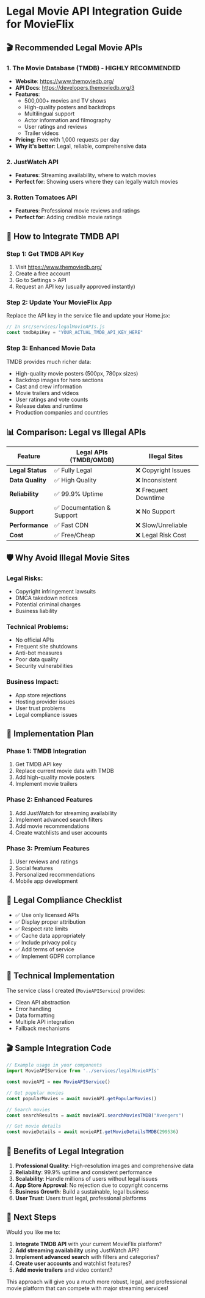 # Legal Movie API Integration Guide for MovieFlix

## 🎬 Recommended Legal Movie APIs

### 1. **The Movie Database (TMDB) - HIGHLY RECOMMENDED**
- **Website**: https://www.themoviedb.org/
- **API Docs**: https://developers.themoviedb.org/3
- **Features**: 
  - 500,000+ movies and TV shows
  - High-quality posters and backdrops
  - Multilingual support
  - Actor information and filmography
  - User ratings and reviews
  - Trailer videos
- **Pricing**: Free with 1,000 requests per day
- **Why it's better**: Legal, reliable, comprehensive data

### 2. **JustWatch API**
- **Features**: Streaming availability, where to watch movies
- **Perfect for**: Showing users where they can legally watch movies

### 3. **Rotten Tomatoes API**
- **Features**: Professional movie reviews and ratings
- **Perfect for**: Adding credible movie ratings

## 🚀 How to Integrate TMDB API

### Step 1: Get TMDB API Key
1. Visit https://www.themoviedb.org/
2. Create a free account
3. Go to Settings > API
4. Request an API key (usually approved instantly)

### Step 2: Update Your MovieFlix App

Replace the API key in the service file and update your Home.jsx:

```javascript
// In src/services/legalMovieAPIs.js
const tmdbApiKey = "YOUR_ACTUAL_TMDB_API_KEY_HERE"
```

### Step 3: Enhanced Movie Data
TMDB provides much richer data:
- High-quality movie posters (500px, 780px sizes)
- Backdrop images for hero sections
- Cast and crew information
- Movie trailers and videos
- User ratings and vote counts
- Release dates and runtime
- Production companies and countries

## 📊 Comparison: Legal vs Illegal APIs

| Feature | Legal APIs (TMDB/OMDB) | Illegal Sites |
|---------|------------------------|---------------|
| **Legal Status** | ✅ Fully Legal | ❌ Copyright Issues |
| **Data Quality** | ✅ High Quality | ❌ Inconsistent |
| **Reliability** | ✅ 99.9% Uptime | ❌ Frequent Downtime |
| **Support** | ✅ Documentation & Support | ❌ No Support |
| **Performance** | ✅ Fast CDN | ❌ Slow/Unreliable |
| **Cost** | ✅ Free/Cheap | ❌ Legal Risk Cost |

## 🛡️ Why Avoid Illegal Movie Sites

### Legal Risks:
- Copyright infringement lawsuits
- DMCA takedown notices
- Potential criminal charges
- Business liability

### Technical Problems:
- No official APIs
- Frequent site shutdowns
- Anti-bot measures
- Poor data quality
- Security vulnerabilities

### Business Impact:
- App store rejections
- Hosting provider issues
- User trust problems
- Legal compliance issues

## 🎯 Implementation Plan

### Phase 1: TMDB Integration
1. Get TMDB API key
2. Replace current movie data with TMDB
3. Add high-quality movie posters
4. Implement movie trailers

### Phase 2: Enhanced Features
1. Add JustWatch for streaming availability
2. Implement advanced search filters
3. Add movie recommendations
4. Create watchlists and user accounts

### Phase 3: Premium Features
1. User reviews and ratings
2. Social features
3. Personalized recommendations
4. Mobile app development

## 📝 Legal Compliance Checklist

- ✅ Use only licensed APIs
- ✅ Display proper attribution
- ✅ Respect rate limits
- ✅ Cache data appropriately
- ✅ Include privacy policy
- ✅ Add terms of service
- ✅ Implement GDPR compliance

## 🔧 Technical Implementation

The service class I created (`MovieAPIService`) provides:
- Clean API abstraction
- Error handling
- Data formatting
- Multiple API integration
- Fallback mechanisms

## 🎬 Sample Integration Code

```javascript
// Example usage in your components
import MovieAPIService from '../services/legalMovieAPIs'

const movieAPI = new MovieAPIService()

// Get popular movies
const popularMovies = await movieAPI.getPopularMovies()

// Search movies
const searchResults = await movieAPI.searchMoviesTMDB("Avengers")

// Get movie details
const movieDetails = await movieAPI.getMovieDetailsTMDB(299536)
```

## 🌟 Benefits of Legal Integration

1. **Professional Quality**: High-resolution images and comprehensive data
2. **Reliability**: 99.9% uptime and consistent performance
3. **Scalability**: Handle millions of users without legal issues
4. **App Store Approval**: No rejection due to copyright concerns
5. **Business Growth**: Build a sustainable, legal business
6. **User Trust**: Users trust legal, professional platforms

## 🚀 Next Steps

Would you like me to:
1. **Integrate TMDB API** with your current MovieFlix platform?
2. **Add streaming availability** using JustWatch API?
3. **Implement advanced search** with filters and categories?
4. **Create user accounts** and watchlist features?
5. **Add movie trailers** and video content?

This approach will give you a much more robust, legal, and professional movie platform that can compete with major streaming services!